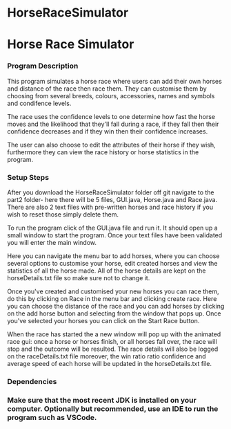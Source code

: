 # HorseRaceSimulator

<h1>Horse Race Simulator</h1>


<h3> Program Description </h3>

This program simulates a horse race where users can add their own horses and distance of the race then race them. They can customise them by choosing from several breeds, colours, accessories, names and symbols and condifence levels. 

The race uses the confidence levels to one determine how fast the horse moves and the likelihood that they'll fall during a race, if they fall then their confidence decreases and if they win then their confidence increases. 

The user can also choose to edit the attributes of their horse if they wish, furthermore they can view the race history or horse statistics in the program. 

<h3> Setup Steps </h3>

After you download the HorseRaceSimulator folder off git navigate to the part2 folder- here there will be 5 files, GUI.java, Horse.java and Race.java. There are also 2 text files with pre-written horses and race history if you wish to reset those simply delete them. 

To run the program click of the GUI.java file and run it. It should open up a small window to start the program. Once your text files have been validated you will enter the main window.

Here you can navigate the menu bar to add horses, where you can choose several options to customise your horse, edit created horses and view the statistics of all the horse made. All of the horse details are kept on the horseDetails.txt file so make sure not to change it. 

Once you've created and customised your new horses you can race them, do this by clicking on Race in the menu bar and clicking create race. Here you can choose the distance of the race and you can add horses by clicking on the add horse button and selecting from the window that pops up. Once you've selected your horses you can click on the Start Race button.

When the race has started the a new window will pop up with the animated race gui: once a horse or horses finish, or all horses fall over, the race will stop and the outcome will be resulted. The race details will also be logged on the raceDetails.txt file moreover, the win ratio ratio confidence and average speed of each horse will be updated in the horseDetails.txt file. 

<h3> Dependencies <h3>

Make sure that the most recent JDK is installed on your computer.
Optionally but recommended, use an IDE to run the program such as VSCode. 

